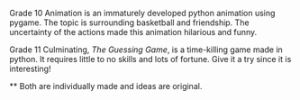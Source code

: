 Grade 10 Animation is an immaturely developed python animation using pygame. The topic is surrounding basketball and friendship. The uncertainty of the actions made this animation hilarious and funny.

Grade 11 Culminating, _The Guessing Game_, is a time-killing game made in python. It requires little to no skills and lots of fortune. Give it a try since it is interesting!

** Both are individually made and ideas are original.
